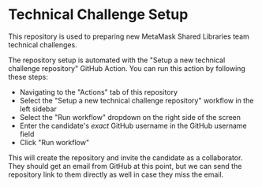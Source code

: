 # Technical Challenge Setup

This repository is used to preparing new MetaMask Shared Libraries team technical challenges.

The repository setup is automated with the "Setup a new technical challenge repository" GitHub Action. You can run this action by following these steps:

* Navigating to the "Actions" tab of this repository
* Select the "Setup a new technical challenge repository" workflow in the left sidebar
* Select the "Run workflow" dropdown on the right side of the screen
* Enter the candidate's _exact_ GitHub username in the GitHub username field 
* Click "Run workflow"

This will create the repository and invite the candidate as a collaborator. They should get an email from GitHub at this point, but we can send the repository link to them directly as well in case they miss the email.
